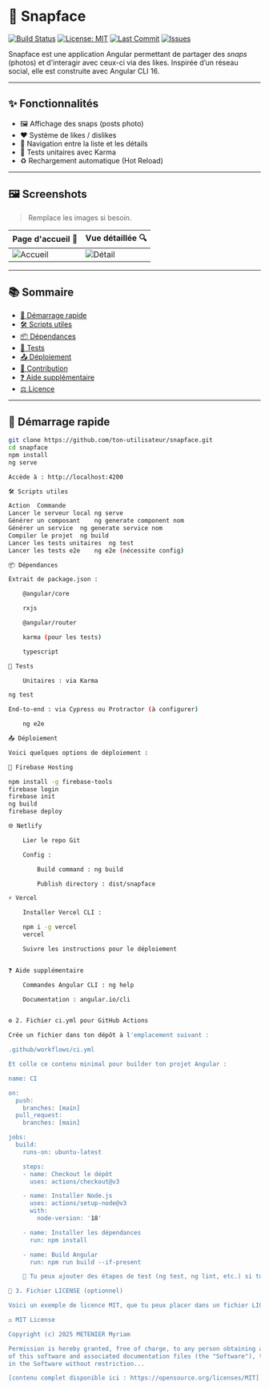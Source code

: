 # 📸 Snapface

[![Build Status](https://img.shields.io/github/actions/workflow/status/ton-utilisateur/snapface/ci.yml?branch=main)](https://github.com/ton-utilisateur/snapface/actions)
[![License: MIT](https://img.shields.io/github/license/ton-utilisateur/snapface)](LICENSE)
[![Last Commit](https://img.shields.io/github/last-commit/ton-utilisateur/snapface)](https://github.com/ton-utilisateur/snapface/commits/main)
[![Issues](https://img.shields.io/github/issues/ton-utilisateur/snapface)](https://github.com/ton-utilisateur/snapface/issues)

Snapface est une application Angular permettant de partager des *snaps* (photos) et d'interagir avec ceux-ci via des likes. Inspirée d’un réseau social, elle est construite avec Angular CLI 16.

---

## ✨ Fonctionnalités

- 🖼️ Affichage des snaps (posts photo)
- ❤️ Système de likes / dislikes
- 🔁 Navigation entre la liste et les détails
- 🧪 Tests unitaires avec Karma
- ♻️ Rechargement automatique (Hot Reload)

---

## 🖼️ Screenshots

> Remplace les images si besoin.

| Page d'accueil 📱 | Vue détaillée 🔍 |
|------------------|-----------------|
| ![Accueil](screenshots/home.png) | ![Détail](screenshots/detail.png) |

---

## 📚 Sommaire

- [🚀 Démarrage rapide](#-démarrage-rapide)
- [🛠️ Scripts utiles](#️-scripts-utiles)
- [📦 Dépendances](#-dépendances)
- [🧪 Tests](#-tests)
- [📤 Déploiement](#-déploiement)
- [🤝 Contribution](#-contribution)
- [❓ Aide supplémentaire](#-aide-supplémentaire)
- [⚖️ Licence](#️-licence)

---

## 🚀 Démarrage rapide

```bash
git clone https://github.com/ton-utilisateur/snapface.git
cd snapface
npm install
ng serve

Accède à : http://localhost:4200

🛠️ Scripts utiles

Action	Commande
Lancer le serveur local	ng serve
Générer un composant	ng generate component nom
Générer un service	ng generate service nom
Compiler le projet	ng build
Lancer les tests unitaires	ng test
Lancer les tests e2e	ng e2e (nécessite config)

📦 Dépendances

Extrait de package.json :

    @angular/core

    rxjs

    @angular/router

    karma (pour les tests)

    typescript

🧪 Tests

    Unitaires : via Karma

ng test

End-to-end : via Cypress ou Protractor (à configurer)

    ng e2e

📤 Déploiement

Voici quelques options de déploiement :

🚀 Firebase Hosting

npm install -g firebase-tools
firebase login
firebase init
ng build
firebase deploy

🌐 Netlify

    Lier le repo Git

    Config :

        Build command : ng build

        Publish directory : dist/snapface

⚡ Vercel

    Installer Vercel CLI :

    npm i -g vercel
    vercel

    Suivre les instructions pour le déploiement


❓ Aide supplémentaire

    Commandes Angular CLI : ng help

    Documentation : angular.io/cli


⚙️ 2. Fichier ci.yml pour GitHub Actions

Crée un fichier dans ton dépôt à l'emplacement suivant :

.github/workflows/ci.yml

Et colle ce contenu minimal pour builder ton projet Angular :

name: CI

on:
  push:
    branches: [main]
  pull_request:
    branches: [main]

jobs:
  build:
    runs-on: ubuntu-latest

    steps:
    - name: Checkout le dépôt
      uses: actions/checkout@v3

    - name: Installer Node.js
      uses: actions/setup-node@v3
      with:
        node-version: '18'

    - name: Installer les dépendances
      run: npm install

    - name: Build Angular
      run: npm run build --if-present

    🔧 Tu peux ajouter des étapes de test (ng test, ng lint, etc.) si tu veux que le workflow couvre aussi la qualité de code.

📝 3. Fichier LICENSE (optionnel)

Voici un exemple de licence MIT, que tu peux placer dans un fichier LICENSE à la racine du projet :

⚖️ MIT License

Copyright (c) 2025 METENIER Myriam

Permission is hereby granted, free of charge, to any person obtaining a copy
of this software and associated documentation files (the "Software"), to deal
in the Software without restriction...

[contenu complet disponible ici : https://opensource.org/licenses/MIT]
